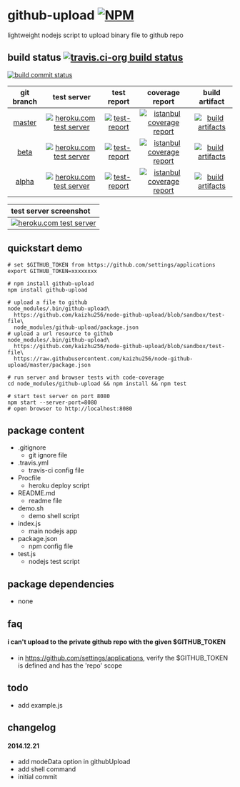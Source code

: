 github-upload [![NPM](https://img.shields.io/npm/v/github-upload.svg?style=flat-square)](https://www.npmjs.org/package/github-upload)
=============
lightweight nodejs script to upload binary file to github repo



## build status [![travis.ci-org build status](https://api.travis-ci.org/kaizhu256/node-github-upload.svg)](https://travis-ci.org/kaizhu256/node-github-upload)

[![build commit status](https://kaizhu256.github.io/node-github-upload/build.badge.svg)](https://travis-ci.org/kaizhu256/node-github-upload)

| git branch | test server | test report | coverage report | build artifact |
|:----------:|:-----------:|:-----------:|:---------------:|:--------------:|
|[master](https://github.com/kaizhu256/node-github-upload/tree/master) | [![heroku.com test server](https://kaizhu256.github.io/node-github-upload/heroku-logo.75x25.png)](https://hrku01-github-upload-master.herokuapp.com/?modeTest=1) | [![test-report](https://kaizhu256.github.io/node-github-upload/build.travis-ci.org/master/test-report.badge.svg)](https://kaizhu256.github.io/node-github-upload/build.travis-ci.org/master/test-report.html) | [![istanbul coverage report](https://kaizhu256.github.io/node-github-upload/build.travis-ci.org/master/coverage-report.badge.svg)](https://kaizhu256.github.io/node-github-upload/build.travis-ci.org/master/coverage-report.html/node-github-upload/index.html) | [![build artifacts](https://kaizhu256.github.io/node-github-upload/glyphicons_144_folder_open.png)](https://github.com/kaizhu256/node-github-upload/tree/gh-pages/build.travis-ci.org/master)|
|[beta](https://github.com/kaizhu256/node-github-upload/tree/beta) | [![heroku.com test server](https://kaizhu256.github.io/node-github-upload/heroku-logo.75x25.png)](https://hrku01-github-upload-beta.herokuapp.com/?modeTest=1) | [![test-report](https://kaizhu256.github.io/node-github-upload/build.travis-ci.org/beta/test-report.badge.svg)](https://kaizhu256.github.io/node-github-upload/build.travis-ci.org/beta/test-report.html) | [![istanbul coverage report](https://kaizhu256.github.io/node-github-upload/build.travis-ci.org/beta/coverage-report.badge.svg)](https://kaizhu256.github.io/node-github-upload/build.travis-ci.org/beta/coverage-report.html/node-github-upload/index.html) | [![build artifacts](https://kaizhu256.github.io/node-github-upload/glyphicons_144_folder_open.png)](https://github.com/kaizhu256/node-github-upload/tree/gh-pages/build.travis-ci.org/beta)|
|[alpha](https://github.com/kaizhu256/node-github-upload/tree/alpha) | [![heroku.com test server](https://kaizhu256.github.io/node-github-upload/heroku-logo.75x25.png)](https://hrku01-github-upload-alpha.herokuapp.com/?modeTest=1) | [![test-report](https://kaizhu256.github.io/node-github-upload/build.travis-ci.org/alpha/test-report.badge.svg)](https://kaizhu256.github.io/node-github-upload/build.travis-ci.org/alpha/test-report.html) | [![istanbul coverage report](https://kaizhu256.github.io/node-github-upload/build.travis-ci.org/alpha/coverage-report.badge.svg)](https://kaizhu256.github.io/node-github-upload/build.travis-ci.org/alpha/coverage-report.html/node-github-upload/index.html) | [![build artifacts](https://kaizhu256.github.io/node-github-upload/glyphicons_144_folder_open.png)](https://github.com/kaizhu256/node-github-upload/tree/gh-pages/build.travis-ci.org/alpha)|

| test server screenshot |
|:---------------------- |
|[![heroku.com test server](https://kaizhu256.github.io/node-github-upload/build.travis-ci.org/beta/test-report.screenshot.herokuDeploy.phantomjs.png)](https://hrku01-github-upload-beta.herokuapp.com/?modeTest=1)|



## quickstart demo
```
# set $GITHUB_TOKEN from https://github.com/settings/applications
export GITHUB_TOKEN=xxxxxxxx

# npm install github-upload
npm install github-upload

# upload a file to github
node_modules/.bin/github-upload\
  https://github.com/kaizhu256/node-github-upload/blob/sandbox/test-file\
  node_modules/github-upload/package.json
# upload a url resource to github
node_modules/.bin/github-upload\
  https://github.com/kaizhu256/node-github-upload/blob/sandbox/test-file\
  https://raw.githubusercontent.com/kaizhu256/node-github-upload/master/package.json

# run server and browser tests with code-coverage
cd node_modules/github-upload && npm install && npm test

# start test server on port 8080
npm start --server-port=8080
# open browser to http://localhost:8080
```



## package content
- .gitignore
  - git ignore file
- .travis.yml
  - travis-ci config file
- Procfile
  - heroku deploy script
- README.md
  - readme file
- demo.sh
  - demo shell script
- index.js
  - main nodejs app
- package.json
  - npm config file
- test.js
  - nodejs test script



## package dependencies
- none



## faq
#### i can't upload to the private github repo with the given $GITHUB_TOKEN
- in https://github.com/settings/applications, verify the $GITHUB_TOKEN is defined and has the 'repo' scope



## todo
- add example.js



## changelog
#### 2014.12.21
- add modeData option in githubUpload
- add shell command
- initial commit

